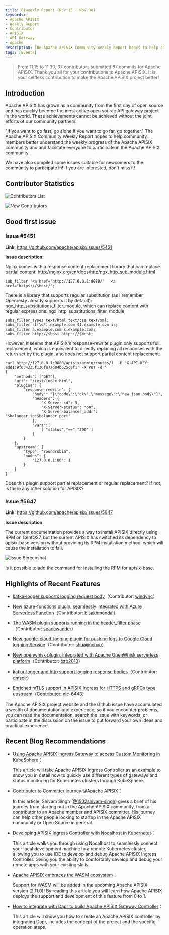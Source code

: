 ```yaml
---
title: Biweekly Report (Nov.15 - Nov.30)
keywords:
- Apache APISIX
- Weekly Report
- Contributor
- APISIX
- API Gateway
- Apache
description: The Apache APISIX Community Weekly Report hopes to help community members better understand the weekly progress of the Apache APISIX community and and facilitate everyone to participate in the Apache APISIX community.
tags: [Events]
---
```


> From 11.15 to 11.30, 37 contributors submitted 87 commits for Apache APISIX. Thank you all for your contributions to Apache APISIX. It is your selfless contribution to make the Apache APISIX project better!

<!--truncate-->

## Introduction

Apache APISIX has grown as a community from the first day of open source and has quickly become the most active open source API gateway project in the world. These achievements cannot be achieved without the joint efforts of our community partners.

"If you want to go fast, go alone.If you want to go far, go together." The Apache APISIX Community Weekly Report hopes to help community members better understand the weekly progress of the Apache APISIX community and and facilitate everyone to participate in the Apache APISIX community.

We have also compiled some issues suitable for newcomers to the community to participate in! If you are interested, don't miss it!

## Contributor Statistics

![Contributors List](https://static.apiseven.com/202108/1638346484091-37307b33-3e48-402f-9a72-3819e4217b29.png)

![New Contributors](https://static.apiseven.com/202108/1638346484108-354ecbdd-a872-4a8f-b5c6-4903bad44eca.png)

## Good first issue

### Issue #5451

**Link**: https://github.com/apache/apisix/issues/5451

**Issue description**:

Nginx comes with a response content replacement library that can replace partial content: http://nginx.org/en/docs/http/ngx_http_sub_module.html

```Nginx
sub_filter '<a href="http://127.0.0.1:8080/'  '<a href="https://$host/';
```

There is a library that supports regular substitution (as I remember Openresty already supports it by default): ngx_http_substitutions_filter_module, which can replace content with regular expressions: ngx_http_substitutions_filter_module

```Nginx
subs_filter_types text/html text/css text/xml;
subs_filter st(\d*).example.com $1.example.com ir;
subs_filter a.example.com s.example.com;
subs_filter http://$host https://$host;
```

However, it seems that APISIX's response-rewrite plugin only supports full replacement, which is equivalent to directly replacing all responses with the return set by the plugin, and does not support partial content replacement:

```shell
curl http://127.0.0.1:9080/apisix/admin/routes/1  -H 'X-API-KEY: edd1c9f034335f136f87ad84b625c8f1' -X PUT -d '
{
    "methods": ["GET"],
    "uri": "/test/index.html",
    "plugins": {
        "response-rewrite": {
            "body": "{\"code\":\"ok\",\"message\":\"new json body\"}",
            "headers": {
                "X-Server-id": 3,
                "X-Server-status": "on",
                "X-Server-balancer_addr": "$balancer_ip:$balancer_port"
            },
            "vars":[
                [ "status","==","200" ]
            ]
        }
    },
    "upstream": {
        "type": "roundrobin",
        "nodes": {
            "127.0.0.1:80": 1
        }
    }
}'
```

Does this plugin support partial replacement or regular replacement? If not, is there any other solution for APISIX?

### Issue #5647

**Link**: https://github.com/apache/apisix/issues/5647

**Issue description**:

The current documentation provides a way to install APISIX directly using RPM on CentOS7, but the current APISIX has switched its dependency to apisix-base version without providing its RPM installation method, which will cause the installation to fail.

![Issue Screenshot](https://static.apiseven.com/202108/1638346839201-3efb9807-13a7-4106-968a-5198b22d1a67.png)

Is it possible to add the command for installing the RPM for apisix-base.

## Highlights of Recent Features

- [kafka-logger supports logging request body](https://github.com/apache/apisix/pull/5501)（Contributor: [windyrjc](https://github.com/windyrjc)）

- [New azure-functions plugin, seamlessly integrated with Azure Serverless Function](https://github.com/apache/apisix/pull/5479)（Contributor: [bisakhmondal](https://github.com/bisakhmondal)）

- [The WASM plugin supports running in the header_filter phase](https://github.com/apache/apisix/pull/5544)（Contributor: [spacewander](https://github.com/spacewander)）

- [New google-cloud-logging plugin for pushing logs to Google Cloud logging Service](https://github.com/apache/apisix/pull/5538)（Contributor: [shuaijinchao](https://github.com/shuaijinchao)）

- [New openwhisk plugin, integrated with Apache OpenWhisk serverless platform](https://github.com/apache/apisix/pull/5518)（Contributor: [bzp2010](https://github.com/bzp2010)）

- [kafka-logger and http support logging response bodies](https://github.com/apache/apisix/pull/5550)（Contributor: [dmsolr](https://github.com/dmsolr)）

- [Enriched mTLS support in APISIX Ingress for HTTPS and gRPCs type upstream](https://github.com/apache/apisix-ingress-controller/pull/755)（Contributor: [nic-6443](https://github.com/nic-6443)）

The Apache APISIX project website and the Github issue have accumulated a wealth of documentation and experience, so if you encounter problems, you can read the documentation, search the issue with keywords, or participate in the discussion on the issue to put forward your own ideas and practical experience.

## Recent Blog Recommendations

- [Using Apache APISIX Ingress Gateway to access Custom Monitoring in KubeSphere](https://apisix.apache.org/blog/2021/11/30/use-apisix-ingress-in-kubesphere)：

  This article will take Apache APISIX Ingress Controller as an example to show you in detail how to quickly use different types of gateways and status monitoring for Kubernetes clusters through KubeSphere.

- [Contributer to Committer journey @Apache APISIX](https://apisix.apache.org/blog/2021/11/26/apache-apisix-committer-experience)：

  In this article, Shivam Singh ([@1502shivam-singh](https://github.com/1502shivam-singh)) gives a brief of his journey from starting out in the Apache APISIX community, from a contributor to an Apache member and APISIX committer. His journey can help other people looking to startup in the Apache APISIX community or Open Source in general.

- [Developing APISIX Ingress Controller with Nocalhost in Kubernetes](https://apisix.apache.org/blog/2021/11/22/develop-apisix-ingress-with-nocalhost-in-kubernetes)：

  This article walks you through using Nocalhost to seamlessly connect your local development machine to a remote Kubernetes cluster, allowing you to use IDE to develop and debug Apache APISIX Ingress Controller. Giving you the ability to comfortably develop and debug your remote apps with your existing skills.

- [Apache APISIX embraces the WASM ecosystem](https://apisix.apache.org/blog/2021/11/19/apisix-supports-wasm)：

  Support for WASM will be added in the upcoming Apache APISIX version (2.11.0)! By reading this article you will learn how Apache APISIX deploys the support and development of this feature from 0 to 1.

- [How to integrate with Dapr to build Apache APISIX Gateway Controller](https://apisix.apache.org/blog/2021/11/17/dapr-with-apisix)：

  This article will show you how to create an Apache APISIX controller by integrating Dapr, includes the concept of the project and the specific operation steps.
  